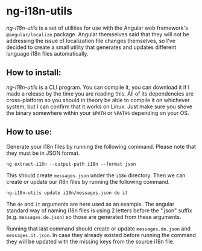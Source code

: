 # ng-i18n-utils

_ng-i18n-utils_ is a set of utilities for use with the Angular web framework's `@angular/localize` package.
Angular themselves said that they will not be addressing the issue of localization file changes themselves, 
so I've decided to create a small utility that generates and updates different language i18n files automatically.

## How to install:

_ng-i18n-utils_ is a CLI program. You can compile it, you can download it if I made a release by the time
you are reading this. All of its dependencies are cross-platform so you should in theory be able to 
compile it on whichever system, but I can confirm that it works on Linux. Just make sure you shove the binary 
somewhere within your `$PATH` or `%PATH%` depending on your OS.

## How to use:

Generate your i18n files by running the following command. Please note that they must be in JSON format.
```shell
ng extract-i18n --output-path i18n --format json
```

This should create `messages.json` under the `i18n` directory. Then we can create or update our i18n
files by running the following command.
```shell
ng-i18n-utils update i18n/messages.json de it
```

The `de` and `it` arguments are here used as an example. The angular standard way of naming i18n files 
is using 2 letters before the ".json" suffix (e.g. `messages.de.json`) so those are generated from these 
arguments.

Running that last command should create or update `messages.de.json` and `messages.it.json`. In case they 
already existed before running the command they will be updated with the missing keys from the source i18n
file.